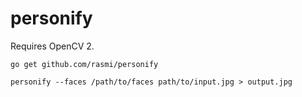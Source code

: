 # personify
Requires OpenCV 2.

`go get github.com/rasmi/personify`

`personify --faces /path/to/faces path/to/input.jpg > output.jpg`
